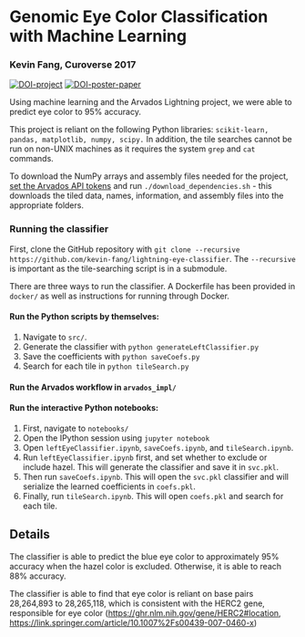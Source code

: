 # Genomic Eye Color Classification with Machine Learning
### Kevin Fang, Curoverse 2017
[![DOI-project](https://www.zenodo.org/badge/DOI/10.5281/zenodo.843563.svg)](https://doi.org/10.5281/zenodo.843563) [![DOI-poster-paper](https://zenodo.org/badge/DOI/10.5281/zenodo.1035491.svg)](https://doi.org/10.5281/zenodo.1035491)

Using machine learning and the Arvados Lightning project, we were able to predict eye color to 95% accuracy.

This project is reliant on the following Python libraries: `scikit-learn, pandas, matplotlib, numpy, scipy.` In addition, the tile searches cannot be run on non-UNIX machines as it requires the system `grep` and `cat` commands.

To download the NumPy arrays and assembly files needed for the project, [set the Arvados API tokens](https://doc.arvados.org/user/reference/api-tokens.html) and run `./download_dependencies.sh` - this downloads the tiled data, names, information, and assembly files into the appropriate folders.

### Running the classifier

First, clone the GitHub repository with `git clone --recursive https://github.com/kevin-fang/lightning-eye-classifier`. The `--recursive` is important as the tile-searching script is in a submodule.

There are three ways to run the classifier. A Dockerfile has been provided in `docker/` as well as instructions for running through Docker. 

#### Run the Python scripts by themselves:
1. Navigate to `src/`.
2. Generate the classifier with `python generateLeftClassifier.py`
3. Save the coefficients with `python saveCoefs.py`
4. Search for each tile in `python tileSearch.py`

#### Run the Arvados workflow in `arvados_impl/`

#### Run the interactive Python notebooks:  
1. First, navigate to `notebooks/`
2. Open the IPython session using `jupyter notebook`  
3. Open `leftEyeClassifier.ipynb`, `saveCoefs.ipynb`, and `tileSearch.ipynb`.  
4. Run `leftEyeClassifier.ipynb` first, and set whether to exclude or include hazel. This will generate the classifier and save it in  `svc.pkl`.  
5. Then run `saveCoefs.ipynb`. This will open the `svc.pkl` classifier and will serialize the learned coefficients in `coefs.pkl`.  
6. Finally, run `tileSearch.ipynb`. This will open `coefs.pkl` and search for each tile.  

## Details
The classifier is able to predict the blue eye color to approximately 95% accuracy when the hazel color is excluded. Otherwise, it is able to reach 88% accuracy. 

The classifier is able to find that eye color is reliant on base pairs 28,264,893 to 28,265,118, which is consistent with the HERC2 gene, responsible for eye color (https://ghr.nlm.nih.gov/gene/HERC2#location, https://link.springer.com/article/10.1007%2Fs00439-007-0460-x)
